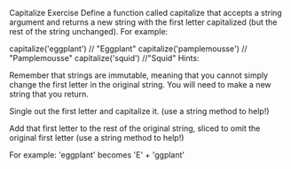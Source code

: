 Capitalize Exercise
Define a function called capitalize that accepts a string argument and returns a new string with the first letter capitalized (but the rest of the string unchanged).  For example:

capitalize('eggplant') // "Eggplant"
capitalize('pamplemousse') // "Pamplemousse"
capitalize('squid') //"Squid"
Hints:

Remember that strings are immutable, meaning that you cannot simply change the first letter in the original string.  You will need to make a new string that you return.

Single out the first letter and capitalize it. (use a string method to help!)

Add that first letter to the rest of the original string, sliced to omit the original first letter (use a string method to help!)

For example: 'eggplant' becomes 'E' + 'ggplant'
